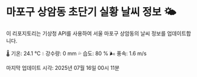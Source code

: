 
# 마포구 상암동 초단기 실황 날씨 정보 🌤️

이 리포지토리는 기상청 API를 사용하여 서울 마포구 상암동의 날씨 정보를 업데이트합니다. 

🌡️ 기온: 24.1 ℃
💧 강수량: 0 mm
💦 습도: 80 %
🌬️ 풍속: 1.6 m/s

마지막 업데이트 시각: 2025년 07월 16일 00시 11분    
